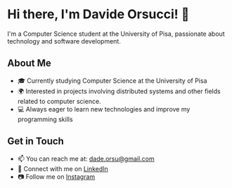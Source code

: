 # Hi there, I'm Davide Orsucci! 👋

I'm a Computer Science student at the University of Pisa, passionate about technology and software development.

## About Me

- 🎓 Currently studying Computer Science at the University of Pisa
- 🌍 Interested in projects involving distributed systems and other fields related to computer science.
- 💻 Always eager to learn new technologies and improve my programming skills

## Get in Touch

- 📫 You can reach me at: [dade.orsu@gmail.com](mailto:dade.orsu@gmail.com)
- 💼 Connect with me on [LinkedIn](https://www.linkedin.com/in/davide-orsucci-206319250/)
- 📷 Follow me on [Instagram](https://www.instagram.com/davide_orsucci/)
